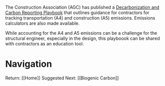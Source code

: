 The Construction Association (AGC) has published a [Decarbonization and Carbon Reporting Playbook](https://www.agc.org/climate-change-playbook) that outlines guidance for contractors for tracking transportation (A4) and construction (A5) emissions. Emissions calculators are also made available.

While accounting for the A4 and A5 emissions can be a challenge for the structural engineer, especially in the design, this playboook can be shared with contractors as an education tool. 

# Navigation
Return: [[Home]]
Suggested Next: [[Biogenic Carbon]]